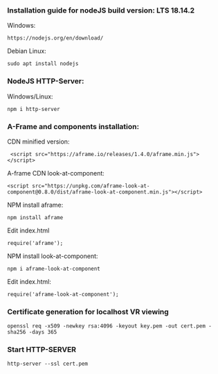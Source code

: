 
### Installation guide for nodeJS build version:  LTS **18.14.2**

Windows:
```
https://nodejs.org/en/download/
```

Debian Linux:
```
sudo apt install nodejs
```



### NodeJS HTTP-Server:

Windows/Linux:
```
npm i http-server
```



### A-Frame and components installation:

CDN minified version:
```
 <script src="https://aframe.io/releases/1.4.0/aframe.min.js"></script>
```

A-frame CDN look-at-component:
```
<script src="https://unpkg.com/aframe-look-at-component@0.8.0/dist/aframe-look-at-component.min.js"></script>
```

NPM install aframe:
```
npm install aframe
```

Edit index.html
```
require('aframe');
``` 

NPM install look-at-component:
```
npm i aframe-look-at-component
```

Edit index.html:
```
require('aframe-look-at-component');
```

### Certificate generation for localhost VR viewing

```
openssl req -x509 -newkey rsa:4096 -keyout key.pem -out cert.pem -sha256 -days 365
```



### Start HTTP-SERVER

```
http-server --ssl cert.pem
```
